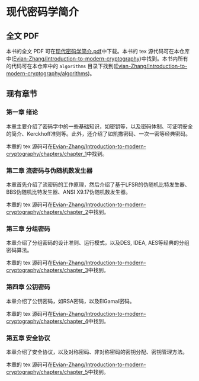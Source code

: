 # 现代密码学简介

## 全文 PDF

本书的全文 PDF 可在[现代密码学简介.pdf](https://github.com/Evian-Zhang/Introduction-to-modern-cryptography/blob/master/现代密码学简介.pdf)中下载。本书的 tex 源代码可在本仓库中([Evian-Zhang/Introduction-to-modern-cryptography](https://github.com/Evian-Zhang/Introduction-to-modern-cryptography))中找到。本书内所有的代码可在本仓库中的 `algorithms` 目录下找到([Evian-Zhang/Introduction-to-modern-cryptography/algorithms](https://github.com/Evian-Zhang/Introduction-to-modern-cryptography/tree/master/algorithms/))。

## 现有章节

### 第一章 绪论

本章主要介绍了密码学中的一些基础知识，如密钥等，以及密码体制、可证明安全的简介、Kerckhoff准则等。此外，还介绍了如凯撒密码、一次一密等经典密码。

本章的 tex 源码可在[Evian-Zhang/Introduction-to-modern-cryptography/chapters/chapter_1](https://github.com/Evian-Zhang/Introduction-to-modern-cryptography/tree/master/chapters/chapter_1/)中找到。

### 第二章 流密码与伪随机数发生器

本章首先介绍了流密码的工作原理，然后介绍了基于LFSR的伪随机比特发生器、BBS伪随机比特发生器、ANSI X9.17伪随机数发生器。

本章的 tex 源码可在[Evian-Zhang/Introduction-to-modern-cryptography/chapters/chapter_2](https://github.com/Evian-Zhang/Introduction-to-modern-cryptography/tree/master/chapters/chapter_2/)中找到。

### 第三章 分组密码

本章介绍了分组密码的设计准则、运行模式，以及DES, IDEA, AES等经典的分组密码算法。

本章的 tex 源码可在[Evian-Zhang/Introduction-to-modern-cryptography/chapters/chapter_3](https://github.com/Evian-Zhang/Introduction-to-modern-cryptography/tree/master/chapters/chapter_3/)中找到。

### 第四章 公钥密码

本章介绍了公钥密码，如RSA密码，以及ElGamal密码。

本章的 tex 源码可在[Evian-Zhang/Introduction-to-modern-cryptography/chapters/chapter_4](https://github.com/Evian-Zhang/Introduction-to-modern-cryptography/tree/master/chapters/chapter_4/)中找到。

### 第五章 安全协议

本章介绍了安全协议，以及对称密码、非对称密码的密钥分配、密钥管理方法。

本章的 tex 源码可在[Evian-Zhang/Introduction-to-modern-cryptography/chapters/chapter_5](https://github.com/Evian-Zhang/Introduction-to-modern-cryptography/tree/master/chapters/chapter_5/)中找到。